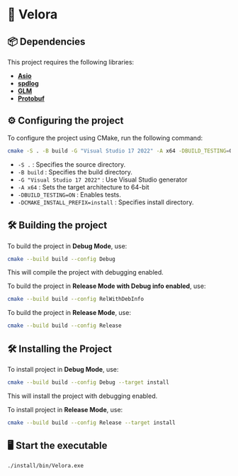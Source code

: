 # 🚀 Velora

## 📦 Dependencies

This project requires the following libraries:

- [**Asio**](https://think-async.com/Asio/)
- [**spdlog**](https://github.com/gabime/spdlog)
- [**GLM**](https://github.com/g-truc/glm)
- [**Protobuf**](https://protobuf.dev/)

## ⚙️ Configuring the project

To configure the project using CMake, run the following command:

```sh
cmake -S . -B build -G "Visual Studio 17 2022" -A x64 -DBUILD_TESTING=ON -DCMAKE_INSTALL_PREFIX=install
```

- `-S .` : Specifies the source directory.
- `-B build` : Specifies the build directory.
- `-G "Visual Studio 17 2022"` : Use Visual Studio generator
- `-A x64` : Sets the target architecture to 64-bit
- `-DBUILD_TESTING=ON` : Enables tests.
- `-DCMAKE_INSTALL_PREFIX=install` : Specifies install directory.

## 🛠️ Building the project

To build the project in **Debug Mode**, use:

```sh
cmake --build build --config Debug
```

This will compile the project with debugging enabled.

To build the project in **Release Mode with Debug info enabled**, use:

```sh
cmake --build build --config RelWithDebInfo
```

To build the project in **Release Mode**, use:

```sh
cmake --build build --config Release
```

## 🛠️ Installing the Project

To install project in **Debug Mode**, use:

```sh
cmake --build build --config Debug --target install
```

This will install the project with debugging enabled.

To install project in **Release Mode**, use:

```sh
cmake --build build --config Release --target install
```

## 🖥️ Start the executable

```sh
./install/bin/Velora.exe
```
